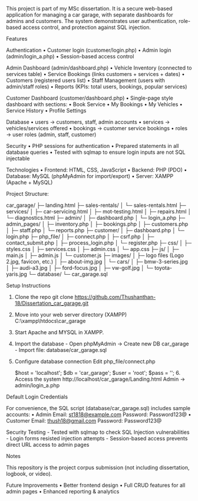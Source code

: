 This project is part of my MSc dissertation.
It is a secure web-based application for managing a car garage, with separate dashboards for admins and customers.
The system demonstrates user authentication, role-based access control, and protection against SQL injection.

Features

Authentication
	•	Customer login (customer/login.php)
	•	Admin login (admin/login_a.php)
	•	Session-based access control

Admin Dashboard (admin/dashboard.php)
	•	Vehicle Inventory (connected to services table)
	•	Service Bookings (links customers + services + dates)
	•	Customers (registered users list)
	•	Staff Management (users with admin/staff roles)
	•	Reports (KPIs: total users, bookings, popular services)

Customer Dashboard (customer/dashboard.php)
	•	Single-page style dashboard with sections:
	•	Book Service
	•	My Bookings
	•	My Vehicles
	•	Service History
	•	Profile Settings

Database
	•	users → customers, staff, admin accounts
	•	services → vehicles/services offered
	•	bookings → customer service bookings
	•	roles → user roles (admin, staff, customer)

Security
	•	PHP sessions for authentication
	•	Prepared statements in all database queries
	•	Tested with sqlmap to ensure login inputs are not SQL injectable


 Technologies
	•	Frontend: HTML, CSS, JavaScript
	•	Backend: PHP (PDO)
	•	Database: MySQL (phpMyAdmin for import/export)
	•	Server: XAMPP (Apache + MySQL)


Project Structure:

car_garage/
├─ landing.html
├─ sales-rentals/
│  └─ sales-rentals.html
├─ services/
│  ├─ car-servicing.html
│  ├─ mot-testing.html
│  ├─ repairs.html
│  └─ diagnostics.html
├─ admin/
│  ├─ dashboard.php
│  └─ login_a.php
├─ admin_pages/
│  ├─ inventory.php
│  ├─ bookings.php
│  ├─ customers.php
│  ├─ staff.php
│  └─ reports.php
├─ customer/
│  ├─ dashboard.php
│  └─ login.php
├─ php_file/
│  ├─ connect.php
│  ├─ csrf.php
│  ├─ contact_submit.php
│  ├─ process_login.php
│  └─ register.php
├─ css/
│  ├─ styles.css
│  ├─ services.css
│  ├─ admin.css
│  └─ app.css
├─ js/
│  ├─ main.js
│  ├─ admin.js
│  └─ customer.js
├─ images/
│  ├─ logo files (Logo 2.jpg, favicon, etc.)
│  ├─ about-img.jpg
│  └─ cars/
│     ├─ bmw-3-series.jpg
│     ├─ audi-a3.jpg
│     ├─ ford-focus.jpg
│     ├─ vw-golf.jpg
│     └─ toyota-yaris.jpg
└─ database/
   └─ car_garage.sql

   Setup Instructions
   1. Clone the repo
      git clone https://github.com/Thushanthan-18/Dissertation_car_garage.git

   2. Move into your web server directory (XAMPP)
      C:\xampp\htdocs\car_garage
   3. Start Apache and MYSQL in XAMPP.
   4. Import the database
     - Open phpMyAdmin -> Create new DB car_garage
     - Import file: database/car_garage.sql
   5. Configure database connection
      Edit php_file/connect.php
      
      $host = 'localhost';
      $db   = 'car_garage';
      $user = 'root';
      $pass = '';
    6. Access the system
      http://localhost/car_garage/Landing.html
      Admin -> admin/login_a.php

Default Login Credentials

For convenience, the SQL script (database/car_garage.sql) includes sample accounts:
	•	Admin
	 	  Email: st1818@example.com
	    Password: Password123@
	•	Customer
		  Email: thush18@gmail.com
	    Password: Password123@
     
Security Testing
	-	Tested with sqlmap to check SQL Injection vulnerabilities
	-	Login forms resisted injection attempts
	-	Session-based access prevents direct URL access to admin pages


Notes

This repository is the project corpus submission (not including dissertation, logbook, or video).

Future Improvements
	•	Better frontend design
	•	Full CRUD features for all admin pages
	•	Enhanced reporting & analytics
